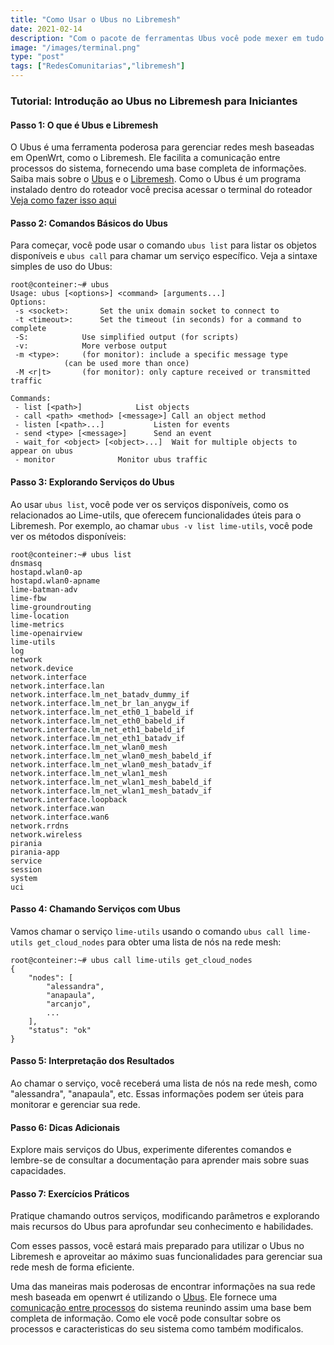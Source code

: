 ```yaml
---
title: "Como Usar o Ubus no Libremesh"
date: 2021-02-14
description: "Com o pacote de ferramentas Ubus você pode mexer em tudo que é configuração no seu libremesh."
image: "/images/terminal.png"
type: "post"
tags: ["RedesComunitarias","libremesh"]
---
```



### Tutorial: Introdução ao Ubus no Libremesh para Iniciantes

#### Passo 1: O que é Ubus e Libremesh
O Ubus é uma ferramenta poderosa para gerenciar redes mesh baseadas em OpenWrt, como o Libremesh. Ele facilita a comunicação entre processos do sistema, fornecendo uma base completa de informações. Saiba mais sobre o [Ubus](https://openwrt.org/docs/techref/ubus) e o [Libremesh](https://libremesh.org).
Como o Ubus é um programa instalado dentro do roteador você precisa acessar o terminal do roteador [Veja como fazer isso aqui](/posts/Como-ascessar-roteador-por-ssh)

#### Passo 2: Comandos Básicos do Ubus
Para começar, você pode usar o comando `ubus list`  para listar os objetos disponíveis e `ubus call` para chamar um serviço específico. Veja a sintaxe simples de uso do Ubus:

```
root@conteiner:~# ubus
Usage: ubus [<options>] <command> [arguments...]
Options:
 -s <socket>:		Set the unix domain socket to connect to
 -t <timeout>:		Set the timeout (in seconds) for a command to complete
 -S:			Use simplified output (for scripts)
 -v:			More verbose output
 -m <type>:		(for monitor): include a specific message type
			(can be used more than once)
 -M <r|t>		(for monitor): only capture received or transmitted traffic

Commands:
 - list [<path>]			List objects
 - call <path> <method> [<message>]	Call an object method
 - listen [<path>...]			Listen for events
 - send <type> [<message>]		Send an event
 - wait_for <object> [<object>...]	Wait for multiple objects to appear on ubus
 - monitor				Monitor ubus traffic
```

#### Passo 3: Explorando Serviços do Ubus
Ao usar `ubus list`, você pode ver os serviços disponíveis, como os relacionados ao Lime-utils, que oferecem funcionalidades úteis para o Libremesh. Por exemplo, ao chamar `ubus -v list lime-utils`, você pode ver os métodos disponíveis:

```
root@conteiner:~# ubus list
dnsmasq
hostapd.wlan0-ap
hostapd.wlan0-apname
lime-batman-adv
lime-fbw
lime-groundrouting
lime-location
lime-metrics
lime-openairview
lime-utils
log
network
network.device
network.interface
network.interface.lan
network.interface.lm_net_batadv_dummy_if
network.interface.lm_net_br_lan_anygw_if
network.interface.lm_net_eth0_1_babeld_if
network.interface.lm_net_eth0_babeld_if
network.interface.lm_net_eth1_babeld_if
network.interface.lm_net_eth1_batadv_if
network.interface.lm_net_wlan0_mesh
network.interface.lm_net_wlan0_mesh_babeld_if
network.interface.lm_net_wlan0_mesh_batadv_if
network.interface.lm_net_wlan1_mesh
network.interface.lm_net_wlan1_mesh_babeld_if
network.interface.lm_net_wlan1_mesh_batadv_if
network.interface.loopback
network.interface.wan
network.interface.wan6
network.rrdns
network.wireless
pirania
pirania-app
service
session
system
uci
```

#### Passo 4: Chamando Serviços com Ubus
Vamos chamar o serviço `lime-utils` usando o comando `ubus call lime-utils get_cloud_nodes` para obter uma lista de nós na rede mesh:

```
root@conteiner:~# ubus call lime-utils get_cloud_nodes
{
	"nodes": [
		"alessandra",
		"anapaula",
		"arcanjo",
		...
	],
	"status": "ok"
}
```

#### Passo 5: Interpretação dos Resultados
Ao chamar o serviço, você receberá uma lista de nós na rede mesh, como "alessandra", "anapaula", etc. Essas informações podem ser úteis para monitorar e gerenciar sua rede.

#### Passo 6: Dicas Adicionais
Explore mais serviços do Ubus, experimente diferentes comandos e lembre-se de consultar a documentação para aprender mais sobre suas capacidades.

#### Passo 7: Exercícios Práticos
Pratique chamando outros serviços, modificando parâmetros e explorando mais recursos do Ubus para aprofundar seu conhecimento e habilidades.

Com esses passos, você estará mais preparado para utilizar o Ubus no Libremesh e aproveitar ao máximo suas funcionalidades para gerenciar sua rede mesh de forma eficiente.

Uma das maneiras mais poderosas de encontrar informações na sua rede mesh baseada em openwrt é utilizando o [Ubus](https://openwrt.org/docs/techref/ubus). Ele fornece uma [comunicação entre processos](https://pt.wikipedia.org/wiki/Comunica%C3%A7%C3%A3o_entre_processos) do sistema reunindo assim uma base bem completa de informação. Como ele você pode consultar sobre os processos e caracteristicas do seu sistema como também modificalos.




